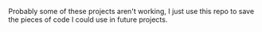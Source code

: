 Probably some of these projects aren't working, I just use this repo to save the pieces of code I could use in future projects.
